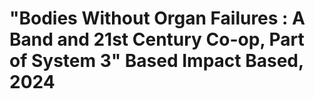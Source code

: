 







# "Bodies Without Organ Failures : A Band and 21st Century Co-op, Part of System 3" Based Impact Based, 2024







